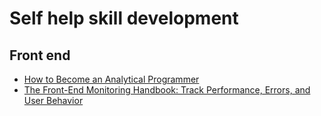 # Self help skill development 

## Front end
- [How to Become an Analytical Programmer](https://www.freecodecamp.org/news/how-to-become-an-analytical-programmer-compare-five-projects/)
- [The Front-End Monitoring Handbook: Track Performance, Errors, and User Behavior](https://www.freecodecamp.org/news/the-front-end-monitoring-handbook)
